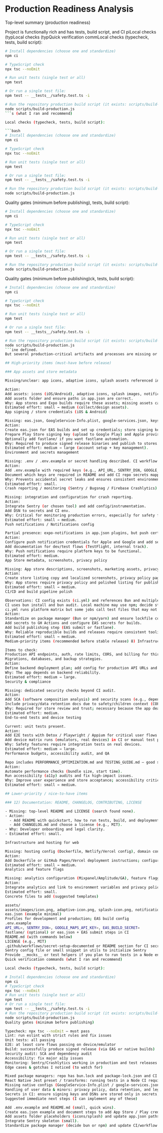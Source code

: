 # Production Readiness Analysis

Top-level summary (production readiness)

Project is functionally rich and has tests, build script, and CI piLocal checks (typLocal checks (typQuick verification commLocal checks (typecheck, tests, build script):

````bash
# Install dependencies (choose one and standardize)
npm ci

# TypeScript check
npx tsc --noEmit

# Run unit tests (single test or all)
npm test

# Or run a single test file:
npm test -- __tests__/safety.test.ts -i

# Run the repository production build script (it exists: scripts/build-production.js)
node scripts/build-production.js
```s (what I ran and recommend)

Local checks (typecheck, tests, build script):

```bash
# Install dependencies (choose one and standardize)
npm ci

# TypeScript check
npx tsc --noEmit

# Run unit tests (single test or all)
npm test

# Or run a single test file:
npm test -- __tests__/safety.test.ts -i

# Run the repository production build script (it exists: scripts/build-production.js)
node scripts/build-production.js
````

Quality gates (minimum before publishing), tests, build script):

```bash
# Install dependencies (choose one and standardize)
npm ci

# TypeScript check
npx tsc --noEmit

# Run unit tests (single test or all)
npm test

# Or run a single test file:
npm test -- __tests__/safety.test.ts -i

# Run the repository production build script (it exists: scripts/build-production.js)
node scripts/build-production.js
```

Quality gates (minimum before publishing)ck, tests, build script):

````bash
# Install dependencies (choose one and standardize)
npm ci

# TypeScript check
npx tsc --noEmit

# Run unit tests (single test or all)
npm test

# Or run a single test file:
npm test -- __tests__/safety.test.ts -i

# Run the repository production build script (it exists: scripts/build-production.js)
node scripts/build-production.js
```ine defined.
But several production-critical artifacts and processes are missing or incomplete. Below is a prioritized checklist with concrete actions, files to add/update, and rationale.

## High-priority items (must-have before release)

### App assets and store metadata

Missing/unclear: app icons, adaptive icons, splash assets referenced in app.json (e.g., ./assets/images/icon.png). I could not find an assets/ folder.

Action:
Add assets: icons (iOS/Android), adaptive icons, splash images, notification icons, favicon.
Add assets folder and ensure paths in app.json are correct.
Why: App stores and Expo builds require these assets; missing assets cause build failure or store rejections.
Estimated effort: small → medium (collect/design assets).
App signing / store credentials (iOS & Android)

Missing: eas.json, GoogleService-Info.plist, google-services.json, keystore, App Store Connect / Google Play credentials, and Fastlane config.
Action:
Create eas.json for EAS builds and set up credentials; store signing keys in secure secrets manager (GH Secrets / EAS secrets).
Prepare Play Store signing key (upload to Google Play) and Apple provisioning profiles & certificates.
Optionally add fastlane/ if you want fastlane automation.
Why: Required to produce signed release binaries and publish to stores.
Estimated effort: medium → large (account setup + key management).
Environment and secrets management

Missing: .env / .env.example or secret handling described. CI workflow references installs but not secrets.
Action:
Add .env.example with required keys (e.g., API_URL, SENTRY_DSN, GOOGLE_MAPS_API_KEY, ANALYTICS_KEY).
Document which keys are required in README and add CI repo secrets mapping (GitHub Actions secrets).
Why: Prevents accidental secret leaks and ensures consistent environments.
Estimated effort: small.
Crash reporting / monitoring (Sentry / Bugsnag / Firebase Crashlytics)

Missing: integration and configuration for crash reporting.
Action:
Integrate Sentry (or chosen tool) and add config/instrumentation.
Add DSN to secrets and CI env.
Why: Critical for monitoring production errors, especially for safety features.
Estimated effort: small → medium.
Push notifications / Notifications config

Partial presence: expo-notifications in app.json plugins, but push certificates/tokens and server key not present.
Action:
Configure push notification credentials for Apple and Google and add server key to backend or notification provider.
Add documentation for dev/test flows (TestFlight, internal track).
Why: Push notifications require platform keys to be functional.
Estimated effort: medium.
App Store metadata, screenshots, privacy policy

Missing: App store descriptions, screenshots, marketing assets, privacy policy link.
Action:
Create store listing copy and localized screenshots, privacy policy page (host or link).
Why: App stores require privacy policy and polished listing for publish.
Estimated effort: small → medium.
CI/CD and build pipeline polish

Observations: CI config exists (ci.yml) and references Bun and multiple jobs. A few issues:
CI uses bun install and bun audit. Local machine may use npm; decide standard package manager.
ci.yml runs platform matrix but some jobs call test files that may not exist (e.g., tests/errorHandling.test.ts). Confirm test coverage.
Action:
Standardize on package manager (Bun or npm/yarn) and ensure lockfile consistency.
Add secrets to GH Actions and configure EAS secrets for builds.
Add build publishing step (EAS submit or fastlane).
Why: Reliable reproducible builds and releases require consistent tooling in CI.
Estimated effort: small → medium.
Medium-priority items (recommended before stable release) 8) Infrastructure & backend readiness

Items to check:
Production API endpoints, auth, rate limits, CORS, and billing for third-party APIs.
Migrations, databases, and backup strategies.
Action:
Define backend deployment plan; add config for production API URLs and health checks.
Why: The app depends on backend reliability.
Estimated effort: medium → large.
Security & compliance

Missing: dedicated security checks beyond CI audit.
Action:
Add SCA (software composition analysis) and security scans (e.g., dependabot, OSS scan).
Include privacy/data retention docs due to safety/children context (COPPA/GDPR considerations).
Why: Required for store review and trust; necessary because the app deals with minors / safety features.
Estimated effort: medium.
End-to-end tests and device testing

Current: unit tests present.
Action:
Add E2E tests with Detox / Playwright / Appium for critical user flows (check-in, safe zone, emergency contact).
Add device matrix runs (emulators, real devices) in CI or manual test plan documented in TESTING_GUIDE.md.
Why: Safety features require integration tests on real devices.
Estimated effort: medium → large.
Performance budgets, accessibility audit, and QA

Repo includes PERFORMANCE_OPTIMIZATION.md and TESTING_GUIDE.md — good start.
Action:
Automate performance checks (bundle size, start time).
Run accessibility (a11y) audits and fix high-impact issues.
Why: Improve user experience and store acceptance; accessibility critical for families.
Estimated effort: small → medium.

## Lower-priority / nice-to-have items

### 12) Documentation: README, CHANGELOG, CONTRIBUTING, LICENSE

- Missing: top-level README and LICENSE (search found none).
- Action:
  - Add README with quickstart, how to run tests, build, and deployment instructions.
  - Add CHANGELOG.md and choose a license (e.g., MIT).
- Why: Developer onboarding and legal clarity.
- Estimated effort: small.

Infrastructure and hosting for web

Missing: hosting config (Dockerfile, Netlify/Vercel config), domain config, SSL/cdn setup.
Action:
Add Dockerfile or GitHub Pages/Vercel deployment instructions; configure CI to publish web build.
Estimated effort: small → medium.
Analytics and feature flags

Missing: analytics configuration (Mixpanel/Amplitude/GA), feature flagging (optional).
Action:
Integrate analytics and link to environment variables and privacy policy.
Estimated effort: small.
Concrete files to add (suggested templates)

assets/
assets/images/icon.png, adaptive-icon.png, splash-icon.png, notification_icon.png, favicon.png
eas.json (example minimal)
Profiles for development and production; EAS build config
.env.example
API_URL=, SENTRY_DSN=, GOOGLE_MAPS_API_KEY=, EAS_BUILD_SECRET=
fastlane/ (optional) or eas.json + EAS submit steps in CI
README.md (with commands below)
LICENSE (e.g., MIT)
.github/workflows/secret-setup-documented or README section for CI secrets
Sentry config file or small snippet in utils to initialize Sentry
Provide __mocks__ or test helpers if you plan to run tests in a Node environment (you already have a react-native mock).
Quick verification commands (what I ran and recommend)

Local checks (typecheck, tests, build script):

# Install dependencies (choose one and standardize)
npm ci
# TypeScript check
npx tsc --noEmit
# Run unit tests (single test or all)
npm test
# Or run a single test file:
npm test -- __tests__/safety.test.ts -i
# Run the repository production build script (it exists: scripts/build-production.js)
node scripts/build-production.js
Quality gates (minimum before publishing)

Typecheck: npx tsc --noEmit — must pass
Lint: run eslint with strict rules and fix issues
Unit tests: all passing
E2E: at least core flows passing on device/emulator
Build: successfully produce signed release (via EAS or native builds)
Security audit: SCA and dependency audit
Accessibility: fix major a11y issues
Monitoring: Sentry/Crashlytics working in production and test releases
Edge cases & gotchas I noticed (to watch for)

Mixed package managers: repo has bun.lock and package-lock.json and CI uses Bun; pick one to avoid inconsistent installs.
React Native Jest preset / transforms: running tests in a Node CI required the mocking/ts-jest approach — in RN build environments you should revert to RN preset and proper transforms.
Missing native configs (GoogleService-Info.plist / google-services.json) will break push/analytics builds.
Handling of user data & minors: privacy policy, data retention, and legal compliance must be explicit.
Secrets in CI: ensure signing keys and DSNs are stored only in secrets, never in repo.
Suggested immediate next steps (I can implement any of these)

Add .env.example and README.md (small, quick wins).
Create eas.json example and document steps to add App Store / Play credentials to CI (medium).
Add assets folder placeholders (icons/splash) and update app.json paths if necessary (small).
Integrate Sentry skeleton (small).
Standardize package manager (decide bun or npm) and update CI/workflow to match (small → medium).
````
